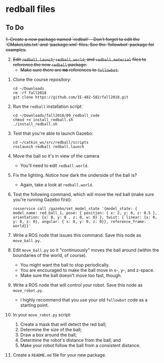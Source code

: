 # redball files

## To Do

<STRIKE>
1. Create a new package named `redball`
   - Don't forget to edit the `CMakeLists.txt` and `package.xml` files.  See the `followbot` package for examples.
   
2. Edit `redball.launch`, `redball.world`, and `redball.material` files to reference the new `redball` package.
   - Make sure there are **no** references to `followbot`.
</STRIKE>

1. Clone the course repository:
   ```
   cd ~/Downloads
   rm -rf fall2018
   git clone https://github.com/IE-482-582/fall2018.git
   ```
   
2. Run the `redball` installation script:
   ```
   cd ~/Downloads/fall2018/09_redball_code
   chmod +x install_redball.sh
   ./install_redball.sh
   ```

3. Test that you're able to launch Gazebo:

   ```
   cd ~/catkin_ws/src/redball/scripts
   roslaunch redball redball.launch
   ```
   
4. Move the ball so it's in view of the camera
   - You'll need to edit `redball.world`.
   
5. Fix the lighting.  Notice how dark the underside of the ball is?
   - Again, take a look at `redball.world`.

6. Test the following command, which will move the red ball (make sure you're running Gazebo first):

   ```
   rosservice call /gazebo/set_model_state '{model_state: { model_name: red_ball_1, pose: { position: { x: 2, y: 0, z: 0.5 }, orientation: {x: 0, y: 0 , z: 0, w: 0} }, twist: { linear: {x: 0, y: 0, z: 0}, angular: { x: 0, y: 0, z: 0}}, reference_frame: world}}'
   ```
   
7.  Write a ROS node that issues this command.  Save this node as `move_ball.py`.

8. Edit `move_ball.py` so it "continuously" moves the ball around (within the boundaries of the world, of course).
   - You might want the ball to stop periodically.
   - You are encouraged to make the ball move in x-, y-, and z-space.
   - Make sure the ball doesn't move too fast, though.
      
9. Write a ROS node that will control your robot.  Save this node as `move_robot.py`.
   - I highly recommend that you use your old `followbot` code as a starting point.
   
10. In your `move_robot.py` script: 
	1. Create a mask that will detect the red ball;
    2. Determine the size of the ball;
    3. Draw a box around the ball; 
    4. Determine the robot's distance from the ball; and
    5. Make your robot follow the ball from a consistent distance.

11. Create a `README.md` file for your new package.
